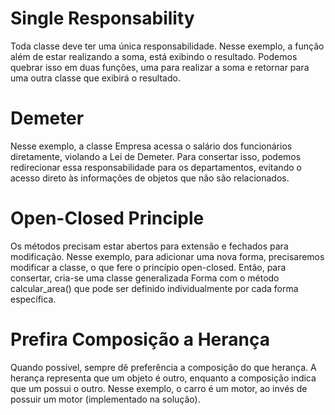 # Single Responsability

Toda classe deve ter uma única responsabilidade.
Nesse exemplo, a função além de estar realizando a soma, está exibindo o resultado. Podemos quebrar isso em duas funções, uma para realizar a soma e retornar para uma outra classe que exibirá o resultado.

# Demeter

Nesse exemplo, a classe Empresa acessa o salário dos funcionários diretamente, violando a Lei de Demeter. Para consertar isso, podemos redirecionar essa responsabilidade para os departamentos, evitando o acesso direto às informações de objetos que não são relacionados.

# Open-Closed Principle

Os métodos precisam estar abertos para extensão e fechados para modificação. Nesse exemplo, para adicionar uma nova forma, precisaremos modificar a classe, o que fere o princípio open-closed. Então, para consertar, cria-se uma classe generalizada Forma com o método calcular_area() que pode ser definido individualmente por cada forma específica.

# Prefira Composição a Herança

Quando possível, sempre dê preferência a composição do que herança. A herança representa que um objeto é outro, enquanto a composição indica que um possui o outro.
Nesse exemplo, o carro é um motor, ao invés de possuir um motor (implementado na solução).